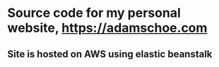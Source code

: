 # Source code for my personal website, https://adamschoe.com

## Site is hosted on AWS using elastic beanstalk